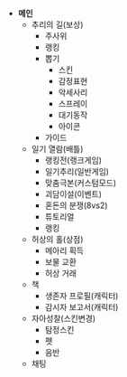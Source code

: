 * **메인**
  * 추리의 길(보상)
    * 주사위
    * 랭킹
    * 뽑기
      * 스킨
      * 감정표현
      *  악세사리
      * 스프레이
      * 대기동작
      * 아이콘
    * 가이드
  * 일기 열람(배틀)
    * 랭킹전(랭크게임)
    * 일기추리(일반게임)
    * 맞춤극본(커스텀모드)
    * 괴담이설(이벤트)
    * 혼돈의 분쟁(8vs2)
    * 튜토리얼
    * 랭킹
  * 허상의 홀(상점)
    * 메아리 획득
    * 보물 교환
    * 허상 거래
  * 책
    * 생존자 프로필(캐릭터)
    * 감시자 보고서(캐릭터)
  * 자아성찰(스킨변경)
    * 탐정스킨
    * 펫
    * 음반
  * 채팅
